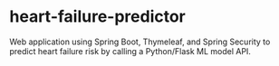 # heart-failure-predictor
Web application using Spring Boot, Thymeleaf, and Spring Security to predict heart failure risk by calling a Python/Flask ML model API.
